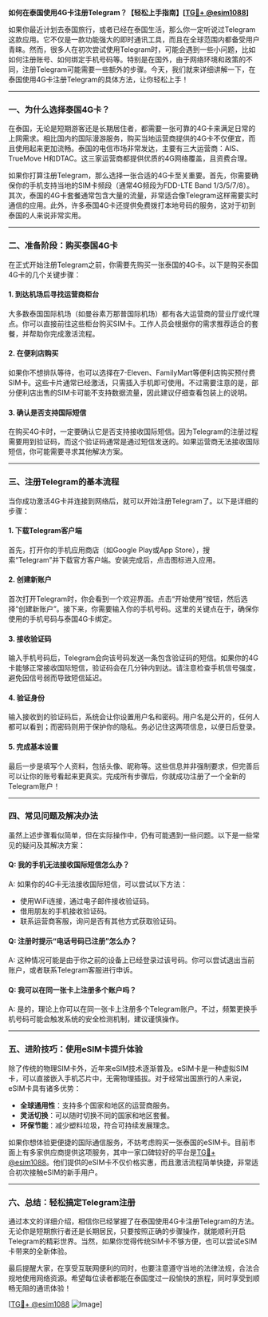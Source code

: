**如何在泰国使用4G卡注册Telegram？【轻松上手指南】[[TG💪+ @esim1088](https://t.me/s/esim1088)]**

如果你最近计划去泰国旅行，或者已经在泰国生活，那么你一定听说过Telegram这款应用。它不仅是一款功能强大的即时通讯工具，而且在全球范围内都备受用户青睐。然而，很多人在初次尝试使用Telegram时，可能会遇到一些小问题，比如如何注册账号、如何绑定手机号码等。特别是在国外，由于网络环境和政策的不同，注册Telegram可能需要一些额外的步骤。今天，我们就来详细讲解一下，在泰国使用4G卡注册Telegram的具体方法，让你轻松上手！

---

### **一、为什么选择泰国4G卡？**

在泰国，无论是短期游客还是长期居住者，都需要一张可靠的4G卡来满足日常的上网需求。相比国内的国际漫游服务，购买当地运营商提供的4G卡不仅便宜，而且使用起来更加流畅。泰国的电信市场非常发达，主要有三大运营商：AIS、TrueMove H和DTAC。这三家运营商都提供优质的4G网络覆盖，且资费合理。

如果你打算注册Telegram，那么选择一张合适的4G卡至关重要。首先，你需要确保你的手机支持当地的SIM卡频段（通常4G频段为FDD-LTE Band 1/3/5/7/8）。其次，泰国的4G卡套餐通常包含大量的流量，非常适合像Telegram这样需要实时通信的应用。此外，许多泰国4G卡还提供免费拨打本地号码的服务，这对于初到泰国的人来说非常实用。

---

### **二、准备阶段：购买泰国4G卡**

在正式开始注册Telegram之前，你需要先购买一张泰国的4G卡。以下是购买泰国4G卡的几个关键步骤：

#### **1. 到达机场后寻找运营商柜台**
大多数泰国国际机场（如曼谷素万那普国际机场）都有各大运营商的营业厅或代理点。你可以直接前往这些柜台购买SIM卡。工作人员会根据你的需求推荐适合的套餐，并帮助你完成激活流程。

#### **2. 在便利店购买**
如果你不想排队等待，也可以选择在7-Eleven、FamilyMart等便利店购买预付费SIM卡。这些卡片通常已经激活，只需插入手机即可使用。不过需要注意的是，部分便利店出售的SIM卡可能不支持数据流量，因此建议仔细查看包装上的说明。

#### **3. 确认是否支持国际短信**
在购买4G卡时，一定要确认它是否支持接收国际短信。因为Telegram的注册过程需要用到验证码，而这个验证码通常是通过短信发送的。如果运营商无法接收国际短信，你可能需要寻求其他解决方案。

---

### **三、注册Telegram的基本流程**

当你成功激活4G卡并连接到网络后，就可以开始注册Telegram了。以下是详细的步骤：

#### **1. 下载Telegram客户端**
首先，打开你的手机应用商店（如Google Play或App Store），搜索“Telegram”并下载官方客户端。安装完成后，点击图标进入应用。

#### **2. 创建新账户**
首次打开Telegram时，你会看到一个欢迎界面。点击“开始使用”按钮，然后选择“创建新账户”。接下来，你需要输入你的手机号码。这里的关键点在于，确保你使用的手机号码与泰国4G卡绑定。

#### **3. 接收验证码**
输入手机号码后，Telegram会向该号码发送一条包含验证码的短信。如果你的4G卡能够正常接收国际短信，验证码会在几分钟内到达。请注意检查手机信号强度，避免因信号弱而导致短信延迟。

#### **4. 验证身份**
输入接收到的验证码后，系统会让你设置用户名和密码。用户名是公开的，任何人都可以看到；而密码则用于保护你的隐私。务必记住这两项信息，以便日后登录。

#### **5. 完成基本设置**
最后一步是填写个人资料，包括头像、昵称等。这些信息并非强制要求，但完善后可以让你的账号看起来更真实。完成所有步骤后，你就成功注册了一个全新的Telegram账户！

---

### **四、常见问题及解决办法**

虽然上述步骤看似简单，但在实际操作中，仍有可能遇到一些问题。以下是一些常见的疑问及其解决方案：

#### **Q: 我的手机无法接收国际短信怎么办？**
A: 如果你的4G卡无法接收国际短信，可以尝试以下方法：
- 使用WiFi连接，通过电子邮件接收验证码。
- 借用朋友的手机接收验证码。
- 联系运营商客服，询问是否有其他方式获取验证码。

#### **Q: 注册时提示“电话号码已注册”怎么办？**
A: 这种情况可能是由于你之前的设备上已经登录过该号码。你可以尝试退出当前账户，或者联系Telegram客服进行申诉。

#### **Q: 我可以在同一张卡上注册多个账户吗？**
A: 是的，理论上你可以在同一张卡上注册多个Telegram账户。不过，频繁更换手机号码可能会触发系统的安全检测机制，建议谨慎操作。

---

### **五、进阶技巧：使用eSIM卡提升体验**

除了传统的物理SIM卡外，近年来eSIM技术逐渐普及。eSIM卡是一种虚拟SIM卡，可以直接嵌入手机芯片中，无需物理插拔。对于经常出国旅行的人来说，eSIM卡具有诸多优势：

- **全球通用性**：支持多个国家和地区的运营商服务。
- **灵活切换**：可以随时切换不同的国家和地区套餐。
- **环保节能**：减少塑料垃圾，符合可持续发展理念。

如果你想体验更便捷的国际通信服务，不妨考虑购买一张泰国的eSIM卡。目前市面上有多家供应商提供这项服务，其中一家口碑较好的平台是[TG💪+ @esim1088](https://t.me/s/esim1088)。他们提供的eSIM卡不仅价格实惠，而且激活流程简单快捷，非常适合初次接触eSIM的新手用户。

---

### **六、总结：轻松搞定Telegram注册**

通过本文的详细介绍，相信你已经掌握了在泰国使用4G卡注册Telegram的方法。无论你是短期旅行者还是长期居民，只要按照正确的步骤操作，就能顺利开启Telegram的精彩世界。当然，如果你觉得传统SIM卡不够方便，也可以尝试eSIM卡带来的全新体验。

最后提醒大家，在享受互联网便利的同时，也要注意遵守当地的法律法规，合法合规地使用网络资源。希望每位读者都能在泰国度过一段愉快的旅程，同时享受到顺畅无阻的通讯体验！

[[TG💪+ @esim1088](https://t.me/s/esim1088) ![Image](https://i.postimg.cc/4NQfJmqS/Snipaste-2025-05-13-00-14-12.png)]